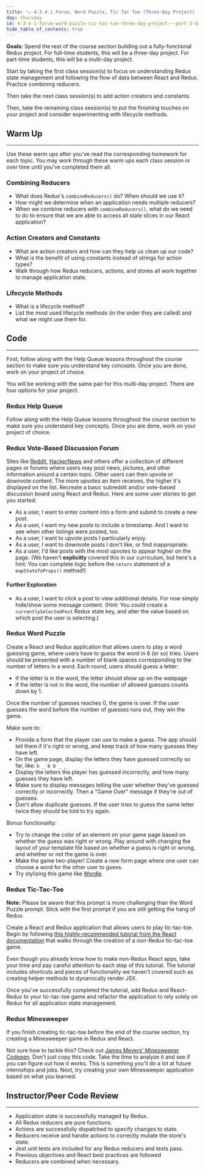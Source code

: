 ```yaml
---
title: '✏️ 4.3.4.1 Forum, Word Puzzle, Tic Tac Toe (Three-Day Project) - Part 3 (day 3)'
day: thursday
id: 4-3-4-1-forum-word-puzzle-tic-tac-toe-three-day-project---part-3-day-3
hide_table_of_contents: true
---
```


**Goals:** Spend the rest of the course section building out a fully-functional Redux project. For full-time students, this will be a three-day project. For part-time students, this will be a multi-day project.

Start by taking the first class session(s) to focus on understanding Redux state management and following the flow of data between React and Redux. Practice combining reducers.

Then take the next class session(s) to add action creators and constants.

Then, take the remaining class session(s) to put the finishing touches on your project and consider experimenting with lifecycle methods.

## Warm Up
---
Use these warm ups after you've read the corresponding homework for each topic. You may work through these warm ups each class session or over time until you've completed them all.

### Combining Reducers

* What does Redux's `combineReducers()` do? When should we use it?
* How might we determine when an application needs multiple reducers?
* When we combine reducers with `combineReducers()`, what do we need to do to ensure that we are able to access all state slices in our React application?

### Action Creators and Constants

* What are action creators and how can they help us clean up our code?
* What is the benefit of using constants instead of strings for action types?
* Walk through how Redux reducers, actions, and stores all work together to manage application state.

### Lifecycle Methods

* What is a lifecycle method?
* List the most used lifecycle methods (in the order they are called) and what we might use them for.

## Code
---

First, follow along with the Help Queue lessons throughout the course section to make sure you understand key concepts. Once you are done, work on your project of choice.

You will be working with the same pair for this multi-day project. There are four options for your project.

### Redux Help Queue

Follow along with the Help Queue lessons throughout the course section to make sure you understand key concepts. Once you are done, work on your project of choice.

### Redux Vote-Based Discussion Forum

Sites like [Reddit](https://www.reddit.com/r/aww/), [HackerNews](https://news.ycombinator.com/newest) and others offer a collection of different pages or forums where users may post news, pictures, and other information around a certain topic. Other users can then upvote or downvote content. The more upvotes an item receives, the higher it's displayed on the list. Recreate a basic subreddit and/or vote-based discussion board using React and Redux. Here are some user stories to get you started:

* As a user, I want to enter content into a form and submit to create a new post.
* As a user, I want my new posts to include a timestamp. And I want to see when other listings were posted, too.
* As a user, I want to upvote posts I particularly enjoy.
* As a user, I want to downvote posts I don't like, or find inappropriate.
* As a user, I'd like posts with the most upvotes to appear higher on the page. (We haven't **explicitly** covered this in our curriculum, but here's a hint: You can complete logic before the `return` statement of a `mapStateToProps()` method!)

#### Further Exploration

* As a user, I want to click a post to view additional details. For now simply hide/show some message content. (Hint: You could create a `currentlySelectedPost` Redux state key, and alter the value based on which post the user is selecting.)

### Redux Word Puzzle

Create a React and Redux application that allows users to play a word guessing game, where users have to guess the word in 6 (or so) tries. Users should be presented with a number of blank spaces corresponding to the number of letters in a word. Each round, users should guess a letter: 

* if the letter is in the word, the letter should show up on the webpage
* if the letter is not in the word, the number of allowed guesses counts down by 1. 

Once the number of guesses reaches 0, the game is over. If the user guesses the word before the number of guesses runs out, they win the game.

Make sure to:

* Provide a form that the player can use to make a guess. The app should tell them if it's right or wrong, and keep track of how many guesses they have left.
* On the game page, display the letters they have guessed correctly so far, like: `b _ b b _ _`
* Display the letters the player has guessed incorrectly, and how many guesses they have left.
* Make sure to display messages telling the user whether they've guessed correctly or incorrectly. Then a "Game Over" message if they're out of guesses.
* Don't allow duplicate guesses. If the user tries to guess the same letter twice they should be told to try again.

Bonus functionality:

* Try to change the color of an element on your game page based on whether the guess was right or wrong. Play around with changing the layout of your template file based on whether a guess is right or wrong, and whether or not the game is over.
* Make the game two-player! Create a new form page where one user can choose a word for the other user to guess.
* Try stylizing this game like [Wordle](https://wordplay.com/).

### Redux Tic-Tac-Toe

**Note:** Please be aware that this prompt is more challenging than the Word Puzzle prompt. Stick with the first prompt if you are still getting the hang of Redux.

Create a React and Redux application that allows users to play tic-tac-toe. Begin by following [this highly-recommended tutorial from the React documentation](https://facebook.github.io/react/tutorial/tutorial.html) that walks through the creation of a _non_-Redux tic-tac-toe game.

Even though you already know how to make non-Redux React apps, take your time and pay careful attention to each step of this tutorial. The tutorial includes shortcuts and pieces of functionality we haven't covered such as creating helper methods to dynamically render JSX.

Once you've successfully completed the tutorial, add Redux and React-Redux to your tic-tac-toe game and refactor the application to rely solely on Redux for all application state management.

### Redux Minesweeper

If you finish creating tic-tac-toe before the end of the course section, try creating a Minesweeper game in Redux and React.

Not sure how to tackle this? Check out [James Meyers' Minesweeper Codepen](https://codepen.io/FullR/pen/qNbRGz). Don't just copy this code.  Take the time to analyze it and see if you can figure out how it works. This is something you'll do a lot at future internships and jobs. Next, try creating your own Minesweeper application based on what you learned.   

## Instructor/Peer Code Review
---

* Application state is successfully managed by Redux.
* All Redux reducers are pure functions.
* Actions are successfully dispatched to specify changes to state.
* Reducers receive and handle actions to correctly mutate the store's state.
* Jest unit tests are included for any Redux reducers and tests pass.
* Previous objectives and React best practices are followed
* Reducers are combined when necessary.
